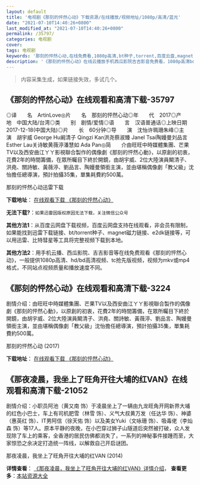 ```yaml
---
layout: default
title: '电视剧《那刻的怦然心动》下载资源/在线播放/视频地址/1080p/高清/蓝光'
date: "2021-07-10T14:40:26+0800"
last_modified_at: "2021-07-10T14:40:26+0800"
permalink: /35797/
categories: 电视剧
cover:
tags: 电视剧
keywords: '那刻的怦然心动,在线免费看,1080p高清,bt种子,torrent,百度云盘,magnet,磁力链,迅雷下载资源'
description: '《那刻的怦然心动》在线云播放手机西瓜影院吉吉影音免费看，1080p高清bd/hd未删减完整版和tc抢先枪版，mkv/mp4格式，附带bt/torrent种子、magnet/磁力链、百度云盘、网盘资源迅雷下载链接'
---
```


>内容采集生成，如果链接失效，多试几个。


## 《那刻的怦然心动》在线观看和高清下载-35797

◎译　　名　ArtinLove◎片　　名　那刻的怦然心动◎年　　代　2017◎产　　地　中国大陆/台湾◎类　　别　剧情/爱情◎语　　言　汉语普通话◎上映日期　2017-12-18(中国大陆)◎片　　长　60分钟◎导　　演　沈怡许珮珊朱峰◎主　　演　胡宇威 George Hu阚清子 Qingzi Kan洪尧蔡淑臻 Janel Tsai陶嫚曼刘品言 Esther Lau关诗敏黄薇渟潘慧如 Ada Pan◎简　　介由旺旺中時媒體集團、芒果TV以及西安曲江ㄚㄚ影視聯合製作的偶像劇《那刻的怦然心動》，以原創的初衷，花費2年的時間籌備，在眾所矚目下終於開鏡，由胡宇威、2位大陸演員闞清子、洪堯、關詩敏、黃薇渟、劉品言、陶嫚曼領銜主演，並由堪稱偶像劇「教父級」沈怡擔任總導演，預計拍攝35集，單集耗費約500萬。


那刻的怦然心动迅雷下载

**下载地址**： [在线观看下载 《那刻的怦然心动》](https://www.993dy.com//vod-detail-id-28634.html) 


**无法下载?**：`如果迅雷因版权原因无法下载，关注微信公众号 `

**其他方法1**：从百度云网盘下载视频，百度云网盘支持在线观看，非会员有限制，如果能找到迅雷下载链接、bt/torrent种子、magnet磁力链接、e2dk链接等，可以用迅雷、比特彗星等工具将完整视频下载到本地。

**其他方法2**：用手机云播、西瓜影院、吉吉影音等在线免费观看《那刻的怦然心动》，一般提供1080p高清、hd/bd高清视频、tc抢先版视频，视频为mkv或mp4格式，不同站点视频质量和播放速度不同。


## 《那刻的怦然心动》在线观看和高清下载-3224

剧情介绍：由旺旺中時媒體集團、芒果TV以及西安曲江ㄚㄚ影視聯合製作的偶像劇《那刻的怦然心動》，以原創的初衷，花費2年的時間籌備，在眾所矚目下終於開鏡，由胡宇威、2位大陸演員闞清子、洪堯、關詩敏、黃薇渟、劉品言、陶嫚曼領銜主演，並由堪稱偶像劇「教父級」沈怡擔任總導演，預計拍攝35集，單集耗費約500萬。


那刻的怦然心动 (2017)

**下载地址**： [在线观看下载 《那刻的怦然心动》](https://www.btbtdy.me/btdy/dy12114.html) 


## 《那夜凌晨，我坐上了旺角开往大埔的红VAN》在线观看和高清下载-21052

剧情介绍：小职员阿池（黄又南 饰）于凌晨坐上了一辆由九龙旺角开网新界大埔的红色小巴士，车上有司机肥雪（林雪 饰）、义气大叔黄万发（任达华 饰）、神婆（惠英红 饰）、IT男阿信（徐天佑 饰）以及美女Yuki（文咏珊 饰）、吸毒佬（李灿森 饰）等17人。原本平静的夜晚，在小巴穿过狮子山隧道后突然被打破，众人发现除了车上的乘客，全香港的居民仿佛都消失了，一系列的神秘事件接踵而至，大家惊恐之余决定打造统一阵线，以解救自己开启谜团。


那夜凌晨，我坐上了旺角开往大埔的红VAN (2014)

**详情查看**： [《那夜凌晨，我坐上了旺角开往大埔的红VAN》详情介绍](/movie/21052/)， **查看更多**：[本站资源大全](/movie/t/all/)

